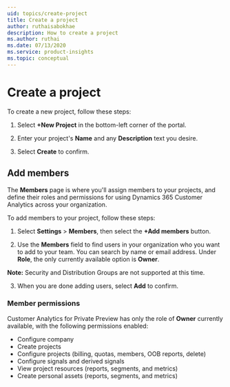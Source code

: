 ```yaml
---
uid: topics/create-project
title: Create a project
author: ruthaisabokhae
description: How to create a project
ms.author: ruthai
ms.date: 07/13/2020
ms.service: product-insights
ms.topic: conceptual
---
```


# Create a project

To create a new project, follow these steps:

1. Select **+New Project** in the bottom-left corner of the portal.

2. Enter your project's **Name** and any **Description** text you desire.

3. Select **Create** to confirm.

## Add members

The **Members** page is where you'll assign members to your projects, and define their roles and permissions for using Dynamics 365 Customer Analytics across your organization.

To add members to your project, follow these steps:

1. Select **Settings** > **Members**, then select the **+Add members** button.

2. Use the **Members** field to find users in your organization who you want to add to your team. You can search by name or email address. Under **Role**, the only currently available option is **Owner**.

**Note:** Security and Distribution Groups are not supported at this time.

3. When you are done adding users, select **Add** to confirm.

### Member permissions

Customer Analytics for Private Preview has only the role of **Owner** currently available, with the following permissions enabled:

- Configure company
- Create projects
- Configure projects (billing, quotas, members, OOB reports, delete)
- Configure signals and derived signals
- View project resources (reports, segments, and metrics)
- Create personal assets (reports, segments, and metrics)

